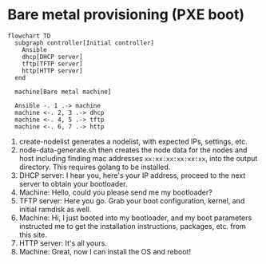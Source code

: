 # Bare metal provisioning (PXE boot)

```mermaid
flowchart TD
  subgraph controller[Initial controller]
    Ansible
    dhcp[DHCP server]
    tftp[TFTP server]
    http[HTTP server]
  end

  machine[Bare metal machine]

  Ansible -. 1 .-> machine
  machine <-. 2, 3 .-> dhcp
  machine <-. 4, 5 .-> tftp
  machine <-. 6, 7 .-> http
```

1. create-nodelist generates a nodelist, with expected IPs, settings, etc. 
2. node-data-generate.sh then creates the node data for the nodes and host including finding mac addresses `xx:xx:xx:xx:xx:xx`, into the output directory. This requires golang to be installed.
3. DHCP server: I hear you, here's your IP address, proceed to the next server to obtain your bootloader.
4. Machine: Hello, could you please send me my bootloader?
5. TFTP server: Here you go. Grab your boot configuration, kernel, and initial ramdisk as well.
6. Machine: Hi, I just booted into my bootloader, and my boot parameters instructed me to get the installation instructions, packages, etc. from this site.
7. HTTP server: It's all yours.
8. Machine: Great, now I can install the OS and reboot!

